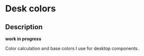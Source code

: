 # Desk colors

## Description

**work in progress**

Color calculation and base colors I use for desktop components.
